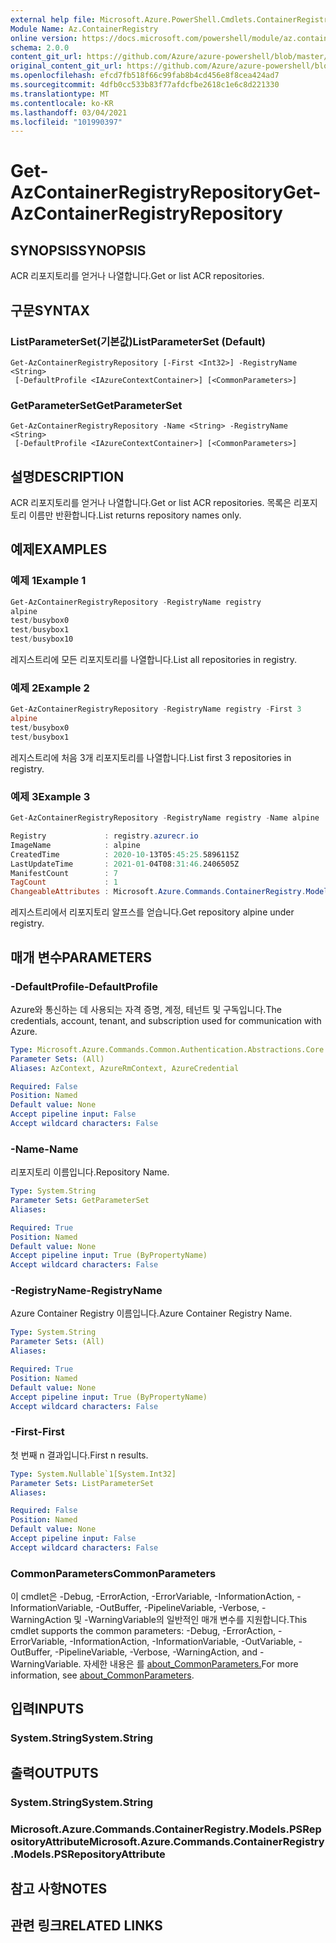 ```yaml
---
external help file: Microsoft.Azure.PowerShell.Cmdlets.ContainerRegistry.dll-Help.xml
Module Name: Az.ContainerRegistry
online version: https://docs.microsoft.com/powershell/module/az.containerregistry/get-azcontainerregistryrepository
schema: 2.0.0
content_git_url: https://github.com/Azure/azure-powershell/blob/master/src/ContainerRegistry/ContainerRegistry/help/Get-AzContainerRegistryRepository.md
original_content_git_url: https://github.com/Azure/azure-powershell/blob/master/src/ContainerRegistry/ContainerRegistry/help/Get-AzContainerRegistryRepository.md
ms.openlocfilehash: efcd7fb518f66c99fab8b4cd456e8f8cea424ad7
ms.sourcegitcommit: 4dfb0cc533b83f77afdcfbe2618c1e6c8d221330
ms.translationtype: MT
ms.contentlocale: ko-KR
ms.lasthandoff: 03/04/2021
ms.locfileid: "101990397"
---
```

# <span data-ttu-id="e4a47-101">Get-AzContainerRegistryRepository</span><span class="sxs-lookup"><span data-stu-id="e4a47-101">Get-AzContainerRegistryRepository</span></span>

## <span data-ttu-id="e4a47-102">SYNOPSIS</span><span class="sxs-lookup"><span data-stu-id="e4a47-102">SYNOPSIS</span></span>
<span data-ttu-id="e4a47-103">ACR 리포지토리를 얻거나 나열합니다.</span><span class="sxs-lookup"><span data-stu-id="e4a47-103">Get or list ACR repositories.</span></span>

## <span data-ttu-id="e4a47-104">구문</span><span class="sxs-lookup"><span data-stu-id="e4a47-104">SYNTAX</span></span>

### <span data-ttu-id="e4a47-105">ListParameterSet(기본값)</span><span class="sxs-lookup"><span data-stu-id="e4a47-105">ListParameterSet (Default)</span></span>
```
Get-AzContainerRegistryRepository [-First <Int32>] -RegistryName <String>
 [-DefaultProfile <IAzureContextContainer>] [<CommonParameters>]
```

### <span data-ttu-id="e4a47-106">GetParameterSet</span><span class="sxs-lookup"><span data-stu-id="e4a47-106">GetParameterSet</span></span>
```
Get-AzContainerRegistryRepository -Name <String> -RegistryName <String>
 [-DefaultProfile <IAzureContextContainer>] [<CommonParameters>]
```

## <span data-ttu-id="e4a47-107">설명</span><span class="sxs-lookup"><span data-stu-id="e4a47-107">DESCRIPTION</span></span>
<span data-ttu-id="e4a47-108">ACR 리포지토리를 얻거나 나열합니다.</span><span class="sxs-lookup"><span data-stu-id="e4a47-108">Get or list ACR repositories.</span></span>
<span data-ttu-id="e4a47-109">목록은 리포지토리 이름만 반환합니다.</span><span class="sxs-lookup"><span data-stu-id="e4a47-109">List returns repository names only.</span></span>

## <span data-ttu-id="e4a47-110">예제</span><span class="sxs-lookup"><span data-stu-id="e4a47-110">EXAMPLES</span></span>

### <span data-ttu-id="e4a47-111">예제 1</span><span class="sxs-lookup"><span data-stu-id="e4a47-111">Example 1</span></span>
```powershell
Get-AzContainerRegistryRepository -RegistryName registry
alpine
test/busybox0
test/busybox1
test/busybox10
```

<span data-ttu-id="e4a47-112">레지스트리에 모든 리포지토리를 나열합니다.</span><span class="sxs-lookup"><span data-stu-id="e4a47-112">List all repositories in registry.</span></span>

### <span data-ttu-id="e4a47-113">예제 2</span><span class="sxs-lookup"><span data-stu-id="e4a47-113">Example 2</span></span>
```powershell
Get-AzContainerRegistryRepository -RegistryName registry -First 3
alpine
test/busybox0
test/busybox1
```

<span data-ttu-id="e4a47-114">레지스트리에 처음 3개 리포지토리를 나열합니다.</span><span class="sxs-lookup"><span data-stu-id="e4a47-114">List first 3 repositories in registry.</span></span>

### <span data-ttu-id="e4a47-115">예제 3</span><span class="sxs-lookup"><span data-stu-id="e4a47-115">Example 3</span></span>
```powershell
Get-AzContainerRegistryRepository -RegistryName registry -Name alpine

Registry             : registry.azurecr.io
ImageName            : alpine
CreatedTime          : 2020-10-13T05:45:25.5896115Z
LastUpdateTime       : 2021-01-04T08:31:46.2406505Z
ManifestCount        : 7
TagCount             : 1
ChangeableAttributes : Microsoft.Azure.Commands.ContainerRegistry.Models.PSChangeableAttribute
```

<span data-ttu-id="e4a47-116">레지스트리에서 리포지토리 알프스를 얻습니다.</span><span class="sxs-lookup"><span data-stu-id="e4a47-116">Get repository alpine under registry.</span></span>

## <span data-ttu-id="e4a47-117">매개 변수</span><span class="sxs-lookup"><span data-stu-id="e4a47-117">PARAMETERS</span></span>

### <span data-ttu-id="e4a47-118">-DefaultProfile</span><span class="sxs-lookup"><span data-stu-id="e4a47-118">-DefaultProfile</span></span>
<span data-ttu-id="e4a47-119">Azure와 통신하는 데 사용되는 자격 증명, 계정, 테넌트 및 구독입니다.</span><span class="sxs-lookup"><span data-stu-id="e4a47-119">The credentials, account, tenant, and subscription used for communication with Azure.</span></span>

```yaml
Type: Microsoft.Azure.Commands.Common.Authentication.Abstractions.Core.IAzureContextContainer
Parameter Sets: (All)
Aliases: AzContext, AzureRmContext, AzureCredential

Required: False
Position: Named
Default value: None
Accept pipeline input: False
Accept wildcard characters: False
```

### <span data-ttu-id="e4a47-120">-Name</span><span class="sxs-lookup"><span data-stu-id="e4a47-120">-Name</span></span>
<span data-ttu-id="e4a47-121">리포지토리 이름입니다.</span><span class="sxs-lookup"><span data-stu-id="e4a47-121">Repository Name.</span></span>

```yaml
Type: System.String
Parameter Sets: GetParameterSet
Aliases:

Required: True
Position: Named
Default value: None
Accept pipeline input: True (ByPropertyName)
Accept wildcard characters: False
```

### <span data-ttu-id="e4a47-122">-RegistryName</span><span class="sxs-lookup"><span data-stu-id="e4a47-122">-RegistryName</span></span>
<span data-ttu-id="e4a47-123">Azure Container Registry 이름입니다.</span><span class="sxs-lookup"><span data-stu-id="e4a47-123">Azure Container Registry Name.</span></span>

```yaml
Type: System.String
Parameter Sets: (All)
Aliases:

Required: True
Position: Named
Default value: None
Accept pipeline input: True (ByPropertyName)
Accept wildcard characters: False
```

### <span data-ttu-id="e4a47-124">-First</span><span class="sxs-lookup"><span data-stu-id="e4a47-124">-First</span></span>
<span data-ttu-id="e4a47-125">첫 번째 n 결과입니다.</span><span class="sxs-lookup"><span data-stu-id="e4a47-125">First n results.</span></span>

```yaml
Type: System.Nullable`1[System.Int32]
Parameter Sets: ListParameterSet
Aliases:

Required: False
Position: Named
Default value: None
Accept pipeline input: False
Accept wildcard characters: False
```

### <span data-ttu-id="e4a47-126">CommonParameters</span><span class="sxs-lookup"><span data-stu-id="e4a47-126">CommonParameters</span></span>
<span data-ttu-id="e4a47-127">이 cmdlet은 -Debug, -ErrorAction, -ErrorVariable, -InformationAction, -InformationVariable, -OutBuffer, -PipelineVariable, -Verbose, -WarningAction 및 -WarningVariable의 일반적인 매개 변수를 지원합니다.</span><span class="sxs-lookup"><span data-stu-id="e4a47-127">This cmdlet supports the common parameters: -Debug, -ErrorAction, -ErrorVariable, -InformationAction, -InformationVariable, -OutVariable, -OutBuffer, -PipelineVariable, -Verbose, -WarningAction, and -WarningVariable.</span></span> <span data-ttu-id="e4a47-128">자세한 내용은 를 [about_CommonParameters.](http://go.microsoft.com/fwlink/?LinkID=113216)</span><span class="sxs-lookup"><span data-stu-id="e4a47-128">For more information, see [about_CommonParameters](http://go.microsoft.com/fwlink/?LinkID=113216).</span></span>

## <span data-ttu-id="e4a47-129">입력</span><span class="sxs-lookup"><span data-stu-id="e4a47-129">INPUTS</span></span>

### <span data-ttu-id="e4a47-130">System.String</span><span class="sxs-lookup"><span data-stu-id="e4a47-130">System.String</span></span>

## <span data-ttu-id="e4a47-131">출력</span><span class="sxs-lookup"><span data-stu-id="e4a47-131">OUTPUTS</span></span>

### <span data-ttu-id="e4a47-132">System.String</span><span class="sxs-lookup"><span data-stu-id="e4a47-132">System.String</span></span>

### <span data-ttu-id="e4a47-133">Microsoft.Azure.Commands.ContainerRegistry.Models.PSRepositoryAttribute</span><span class="sxs-lookup"><span data-stu-id="e4a47-133">Microsoft.Azure.Commands.ContainerRegistry.Models.PSRepositoryAttribute</span></span>

## <span data-ttu-id="e4a47-134">참고 사항</span><span class="sxs-lookup"><span data-stu-id="e4a47-134">NOTES</span></span>

## <span data-ttu-id="e4a47-135">관련 링크</span><span class="sxs-lookup"><span data-stu-id="e4a47-135">RELATED LINKS</span></span>
